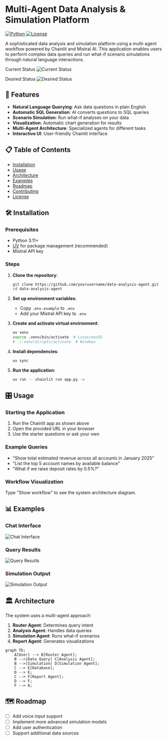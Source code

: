 # Multi-Agent Data Analysis & Simulation Platform

[![Python](https://img.shields.io/badge/python-3.11%2B-blue)](https://www.python.org/)
[![License](https://img.shields.io/badge/license-MIT-green)](LICENSE)

A sophisticated data analysis and simulation platform using a multi-agent workflow powered by Chainlit and Mistral AI. This application enables users to perform complex data queries and run what-if scenario simulations through natural language interactions.

Current Status
![Current Status](public/assets/current_status.jpg)

Desired Status
![Desired Status](public/assets/desired_status.jpg)

## 🚀 Features

- **Natural Language Querying**: Ask data questions in plain English
- **Automatic SQL Generation**: AI converts questions to SQL queries
- **Scenario Simulation**: Run what-if analyses on your data
- **Visualization**: Automatic chart generation for results
- **Multi-Agent Architecture**: Specialized agents for different tasks
- **Interactive UI**: User-friendly Chainlit interface

## 📋 Table of Contents

- [Installation](#-installation)
- [Usage](#-usage)
- [Architecture](#-architecture)
- [Examples](#-examples)
- [Roadmap](#-roadmap)
- [Contributing](#-contributing)
- [License](#-license)

## 🛠️ Installation

### Prerequisites

- Python 3.11+
- [UV](https://github.com/astral-sh/uv) for package management (recommended)
- Mistral API key

### Steps

1. **Clone the repository**:
   ```bash
   git clone https://github.com/yourusername/data-analysis-agent.git
   cd data-analysis-agent
   ```

2. **Set up environment variables**:
   - Copy `.env.example` to `.env`
   - Add your Mistral API key to `.env`

3. **Create and activate virtual environment**:
   ```bash
   uv venv
   source .venv/bin/activate  # Linux/macOS
   # .\.venv\Scripts\activate  # Windows
   ```

4. **Install dependencies**:
   ```bash
   uv sync
   ```

5. **Run the application**:
   ```bash
   uv run -- chainlit run app.py -w
   ```

## 🎛️ Usage

### Starting the Application

1. Run the Chainlit app as shown above
2. Open the provided URL in your browser
3. Use the starter questions or ask your own

### Example Queries

- "Show total estimated revenue across all accounts in January 2025"
- "List the top 5 account names by available balance"
- "What if we raise deposit rates by 0.5%?"

### Workflow Visualization

Type "Show workflow" to see the system architecture diagram.

## 📊 Examples

### Chat Interface

![Chat Interface](public/assets/screenshot1.png)

### Query Results

![Query Results](public/assets/screenshot2.png)

### Simulation Output

![Simulation Output](public/assets/screenshot3.png)

## 🏛️ Architecture

The system uses a multi-agent approach:

1. **Router Agent**: Determines query intent
2. **Analysis Agent**: Handles data queries
3. **Simulation Agent**: Runs what-if scenarios
4. **Report Agent**: Generates visualizations

```mermaid
graph TD;
    A[User] --> B[Router Agent];
    B -->|Data Query| C[Analysis Agent];
    B -->|Simulation| D[Simulation Agent];
    C --> E[Database];
    D --> E;
    C --> F[Report Agent];
    D --> F;
    F --> A;
```

## 🗺️ Roadmap

- [ ] Add voice input support
- [ ] Implement more advanced simulation models
- [ ] Add user authentication
- [ ] Support additional data sources
